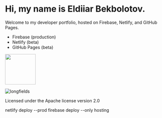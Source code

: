 # Hi, my name is Eldiiar Bekbolotov.

<p>Welcome to my developer portfolio, hosted on Firebase, Netlify, and GitHub Pages.</p>

<ul>
    <li>Firebase (production)</li>
    <li>Netlify (beta)</li>
    <li>GitHub Pages (beta)</li>
</ul>

<img src='https://avatars.githubusercontent.com/u/75341047?s=96&v=4' style='height:100px'>

<p align="left"> <img src="https://komarev.com/ghpvc/?username=longfields&label=Profile%20views&color=0e75b6&style=flat" alt="longfields" /> </p>

<p>Licensed under the Apache license version 2.0</p>

netlify deploy --prod
firebase deploy --only hosting
